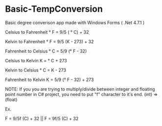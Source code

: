 # Basic-TempConversion
Basic degree converison app made with Windows Forms ( .Net 4.7.1 )

Celsius to Fahrenheit	° F = 9/5 ( ° C) + 32

Kelvin to Fahrenheit	° F = 9/5 (K - 273) + 32

Fahrenheit to Celsius	° C = 5/9 (° F - 32)

Celsius to Kelvin	K = ° C + 273

Kelvin to Celsius	° C = K - 273

Fahrenheit to Kelvin	K = 5/9 (° F - 32) + 273


NOTE: If you you are trying to multiply/divide between integer and floating point number in C# project, you need to put "f" character to it's end. (int) => (float)  

Ex.

F = 9/5f (C) + 32 || F = 9f/5 (C) + 32

